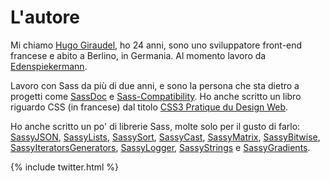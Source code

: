
# L'autore

Mi chiamo [Hugo Giraudel](http://hugogiraudel.com), ho 24 anni, sono uno sviluppatore front-end francese e abito a Berlino, in Germania. Al momento lavoro da [Edenspiekermann](http://edenspiekermann.com).

Lavoro con Sass da più di due anni, e sono la persona che sta dietro a progetti come [SassDoc](http://sassdoc.com) e [Sass-Compatibility](http://sass-compatibility.github.io). Ho anche scritto un libro riguardo CSS (in francese) dal titolo [CSS3 Pratique du Design Web](http://www.amazon.fr/dp/2212140231).

Ho anche scritto un po' di librerie Sass, molte solo per il gusto di farlo: [SassyJSON](https://github.com/HugoGiraudel/SassyJSON), [SassyLists](http://sassylists.com), [SassySort](https://github.com/HugoGiraudel/SassySort), [SassyCast](https://github.com/HugoGiraudel/SassyCast), [SassyMatrix](https://github.com/HugoGiraudel/SassyMatrix), [SassyBitwise](https://github.com/HugoGiraudel/SassyBitwise), [SassyIteratorsGenerators](https://github.com/HugoGiraudel/SassyIteratorsGenerators), [SassyLogger](https://github.com/HugoGiraudel/SassyLogger), [SassyStrings](https://github.com/HugoGiraudel/SassyStrings) e [SassyGradients](https://github.com/HugoGiraudel/SassyGradients).

{% include twitter.html %}
